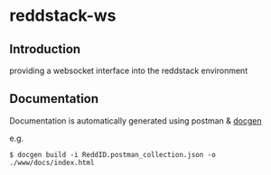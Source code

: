 # reddstack-ws
## Introduction
providing a websocket interface into the reddstack environment

## Documentation
Documentation is automatically generated using postman & [docgen](https://github.com/thedevsaddam/docgen)

e.g.

    $ docgen build -i ReddID.postman_collection.json -o ./www/docs/index.html
